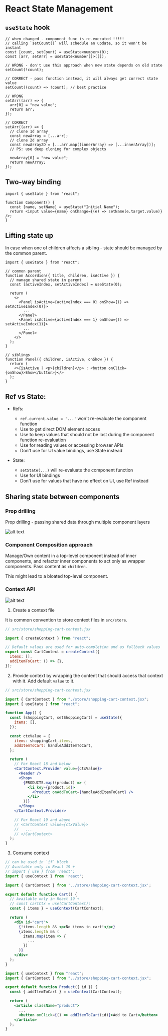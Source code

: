 # React State Management

## `useState` hook

```tsx
// when changed - component func is re-executed !!!!!
// calling `setCount()` will schedule an update, so it won't be instant
const [count, setCount] = useState<number>(0);
const [arr, setArr] = useState<number[]>([]);

// WRONG - don't use this approach when new state depends on old state
setCount(!count);

// CORRECT - pass function instead, it will always get correct state value
setCount((count) => !count); // best practice

// WRONG
setArr((arr) => {
  arr[0] = "new value";
  return arr;
});

// CORRECT
setArr((arr) => {
  // clone 1d array
  const newArray = [...arr];
  // clone 2d array
  const newArray2D = [...arr.map((innerArray) => [...innerArray])];
  // PS: use deep cloning for complex objects

  newArray[0] = "new value";
  return newArray;
});
```

## Two-way binding

```tsx
import { useState } from "react";

function Component() {
  const [name, setName] = useState("Initial Name");
  return <input value={name} onChange={(e) => setName(e.target.value)} />;
}
```

## Lifting state up

In case when one of children affects a sibling - state should be managed by the common parent.

```tsx
import { useState } from "react";

// common parent
function Accordion({ title, children, isActive }) {
  // manage shared state in parent
  const [activeIndex, setActiveIndex] = useState(0);

  return (
    <>
      <Panel isActive={activeIndex === 0} onShow={() => setActiveIndex(0)}>
        ...
      </Panel>
      <Panel isActive={activeIndex === 1} onShow={() => setActiveIndex(1)}>
        ...
      </Panel>
    </>
  );
}

// siblings
function Panel({ children, isActive, onShow }) {
  return (
    <>{isActive ? <p>{children}</p> : <button onClick={onShow}>Show</button>}</>
  );
}
```

## Ref vs State:

- Refs:

  - `ref.current.value = '...'` won't re-evaluate the component function
  - Use to get direct DOM element access
  - Use to keep values that should not be lost during the component function re-evaluation
  - Use for reading values or accessing browser APIs
  - Don't use for UI value bindings, use State instead

- State:
  - `setState(...)` will re-evaluate the component function
  - Use for UI bindings
  - Don't use for values that have no effect on UI, use Ref instead

## Sharing state between components

### Prop drilling

Prop drilling - passing shared data through multiple component layers

![alt text](image.png)

### Component Composition approach

Manage/Own content in a top-level component instead of inner components, and refactor inner components to act only as wrapper components. Pass content as `children`.

This might lead to a bloated top-level component.

### Context API

![alt text](image-1.png)

1. Create a context file

It is common convention to store context files in `src/store`.

```jsx
// src/store/shopping-cart-context.jsx

import { createContext } from "react";

// Default values are used for auto-completion and as fallback values
export const CartContext = createContext({
  items: [],
  addItemToCart: () => {},
});
```

2. Provide context by wrapping the content that should access that context with it. Add default `value` to it.

```jsx
// src/store/shopping-cart-context.jsx

import { CartContext } from "./store/shopping-cart-context.jsx";
import { useState } from "react";

function App() {
  const [shoppingCart, setShoppingCart] = useState({
    items: [],
  });

  const ctxValue = {
    items: shoppingCart.items,
    addItemToCart: handleAddItemToCart,
  };

  return (
    // For React 18 and below
    <CartContext.Provider value={ctxValue}>
      <Header />
      <Shop>
        {PRODUCTS.map((product) => (
          <li key={product.id}>
            <Product onAddToCart={handleAddItemToCart} />
          </li>
        ))}
      </Shop>
    </CartContext.Provider>

    // For React 19 and above
    // <CartContext value={ctxValue}>
    //   ...
    // </CartContext>
  );
}
```

3. Consume context

```jsx
// can be used in `if` block
// Available only in React 19 +
// import { use } from 'react';
import { useContext } from 'react';

import { CartContext } from '../store/shopping-cart-context.jsx';

export default function Cart() {
  // Available only in React 19 +
  // const cartCtx = use(CartContext);
  const { items } = useContext(CartContext);

  return (
    <div id="cart">
      {!items.length && <p>No items in cart!</p>}
      {items.length && (
        items.map(item => {
          ...
        })
      )}
    </div>
  );
}
```

```jsx
import { useContext } from "react";
import { CartContext } from "../store/shopping-cart-context.jsx";

export default function Product({ id }) {
  const { addItemToCart } = useContext(CartContext);

  return (
    <article className="product">
      ...
      <button onClick={() => addItemToCart(id)}>Add to Cart</button>
    </article>
  );
}
```
